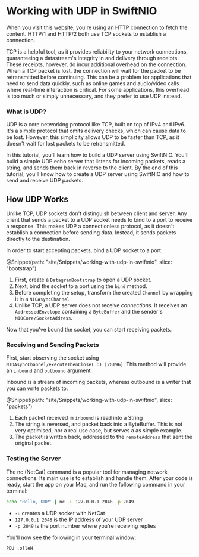 # Working with UDP in SwiftNIO

When you visit this website, you're using an HTTP connection to fetch the content. HTTP/1 and HTTP/2 both use TCP sockets to establish a connection.

TCP is a helpful tool, as it provides reliability to your network connections, guaranteeing a datastream's integrity in and delivery through receipts. These receipts, however, do incur additional overhead on the connection. When a TCP packet is lost, the connection will wait for the packet to be retransmitted before continuing. This can be a problem for applications that need to send data quickly, such as online games and audio/video calls where real-time interaction is critical. For some applications, this overhead is too much or simply unnecessary, and they prefer to use UDP instead.

### What is UDP?

UDP is a core networking protocol like TCP, built on top of IPv4 and IPv6. It's a simple protocol that omits delivery checks, which can cause data to be lost. However, this simplicity allows UDP to be faster than TCP, as it doesn't wait for lost packets to be retransmitted.

In this tutorial, you'll learn how to build a UDP server using SwiftNIO. You'll build a simple UDP echo server that listens for incoming packets, reads a string, and sends them back in reverse to the client. By the end of this tutorial, you'll know how to create a UDP server using SwiftNIO and how to send and receive UDP packets.

## How UDP Works

Unlike TCP, UDP sockets don't distinguish between client and server. Any client that sends a packet to a UDP socket needs to bind to a port to receive a response. This makes UDP a connectionless protocol, as it doesn't establish a connection before sending data. Instead, it sends packets directly to the destination.

In order to start accepting packets, bind a UDP socket to a port:

@Snippet(path: "site/Snippets/working-with-udp-in-swiftnio", slice: "bootstrap")

1. First, create a ``DatagramBootstrap`` to open a UDP socket.
2. Next, bind the socket to a port using the `bind` method.
3. Before completing the setup, transform the created ``Channel`` by wrapping it in a ``NIOAsyncChannel``
4. Unlike TCP, a UDP server does not receive _connections_. It receives an ``AddressedEnvelope`` containing a ``ByteBuffer`` and the sender's ``NIOCore/SocketAddress``.

Now that you've bound the socket, you can start receiving packets.

### Receiving and Sending Packets

First, start observing the socket using ``NIOAsyncChannel/executeThenClose(_:) [2G196]``. This method will provide an `inbound` and `outbound` argument.

Inbound is a stream of incoming packets, whereas outbound is a writer that you can write packets to.

@Snippet(path: "site/Snippets/working-with-udp-in-swiftnio", slice: "packets")

1. Each packet received in `inbound` is read into a String
2. The string is reversed, and packet back into a ByteBuffer. This is not very optimised, nor a real use case, but serves a as simple example.
3. The packet is written back, addressed to the `remoteAddress` that sent the original packet.

### Testing the Server

The nc (NetCat) command is a popular tool for managing network connections. Its main use is to establish and handle them. After your code is ready, start the app on your Mac, and run the following command in your terminal:

```sh
echo "Hello, UDP" | nc -u 127.0.0.1 2048 -p 2049
```

- `-u` creates a UDP socket with NetCat
- `127.0.0.1 2048` is the IP address of your UDP server
- `-p 2049` is the port number where you're receiving replies

You'll now see the following in your terminal window:

```sh
PDU ,olleH
```